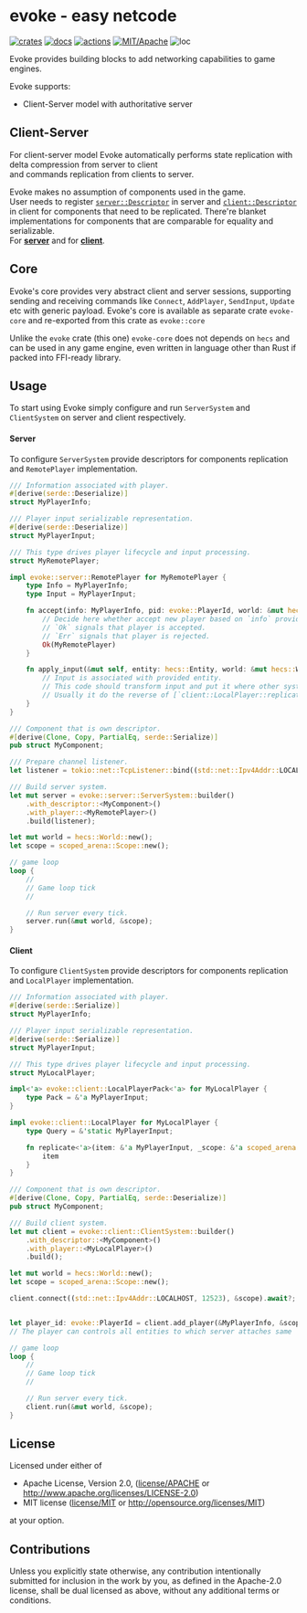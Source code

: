 # evoke - easy netcode

[![crates](https://img.shields.io/crates/v/evoke.svg?style=for-the-badge&label=evoke)](https://crates.io/crates/evoke)
[![docs](https://img.shields.io/badge/docs.rs-evoke-66c2a5?style=for-the-badge&labelColor=555555&logoColor=white)](https://docs.rs/evoke)
[![actions](https://img.shields.io/github/workflow/status/zakarumych/evoke/badge/master?style=for-the-badge)](https://github.com/zakarumych/evoke/actions?query=workflow%3ARust)
[![MIT/Apache](https://img.shields.io/badge/license-MIT%2FApache-blue.svg?style=for-the-badge)](COPYING)
![loc](https://img.shields.io/tokei/lines/github/zakarumych/evoke?style=for-the-badge)

Evoke provides building blocks to add networking capabilities to game engines.

Evoke supports:
* Client-Server model with authoritative server


## Client-Server

For client-server model Evoke automatically performs state replication with delta compression from server to client\
and commands replication from clients to server.

Evoke makes no assumption of components used in the game.\
User needs to register [`server::Descriptor`] in server and [`client::Descriptor`] in client for components that need to be replicated.
There're blanket implementations for components that are comparable for equality and serializable.\
For [**server**] and for [**client**].

## Core

Evoke's core provides very abstract client and server sessions,
supporting sending and receiving commands like
`Connect`, `AddPlayer`, `SendInput`, `Update` etc
with generic payload.
Evoke's core is available as separate crate `evoke-core` and re-exported from this crate as `evoke::core`

Unlike the `evoke` crate (this one) `evoke-core` does not depends on `hecs` and can be used
in any game engine, even written in language other than Rust if packed into FFI-ready library.

## Usage

To start using Evoke simply configure and run `ServerSystem` and `ClientSystem` on server and client respectively.

#### Server
To configure `ServerSystem` provide descriptors for components replication and `RemotePlayer` implementation.

```rust
/// Information associated with player.
#[derive(serde::Deserialize)]
struct MyPlayerInfo;

/// Player input serializable representation.
#[derive(serde::Deserialize)]
struct MyPlayerInput;

/// This type drives player lifecycle and input processing.
struct MyRemotePlayer;

impl evoke::server::RemotePlayer for MyRemotePlayer {
    type Info = MyPlayerInfo;
    type Input = MyPlayerInput;

    fn accept(info: MyPlayerInfo, pid: evoke::PlayerId, world: &mut hecs::World) -> eyre::Result<Self> {
        // Decide here whether accept new player based on `info` provided.
        // `Ok` signals that player is accepted.
        // `Err` signals that player is rejected.
        Ok(MyRemotePlayer)
    }

    fn apply_input(&mut self, entity: hecs::Entity, world: &mut hecs::World, pack: MyPlayerInput) {
        // Input is associated with provided entity.
        // This code should transform input and put it where other systems would be able to consume it properly.
        // Usually it do the reverse of [`client::LocalPlayer::replicate`].
    }
}

/// Component that is own descriptor.
#[derive(Clone, Copy, PartialEq, serde::Serialize)]
pub struct MyComponent;

/// Prepare channel listener.
let listener = tokio::net::TcpListener::bind((std::net::Ipv4Addr::LOCALHOST, 12523)).await?;

/// Build server system.
let mut server = evoke::server::ServerSystem::builder()
    .with_descriptor::<MyComponent>()
    .with_player::<MyRemotePlayer>()
    .build(listener);

let mut world = hecs::World::new();
let scope = scoped_arena::Scope::new();

// game loop
loop {
    //
    // Game loop tick
    //

    // Run server every tick.
    server.run(&mut world, &scope);
}
```

#### Client
To configure `ClientSystem` provide descriptors for components replication and `LocalPlayer` implementation.

```rust
/// Information associated with player.
#[derive(serde::Serialize)]
struct MyPlayerInfo;

/// Player input serializable representation.
#[derive(serde::Serialize)]
struct MyPlayerInput;

/// This type drives player lifecycle and input processing.
struct MyLocalPlayer;

impl<'a> evoke::client::LocalPlayerPack<'a> for MyLocalPlayer {
    type Pack = &'a MyPlayerInput;
}

impl evoke::client::LocalPlayer for MyLocalPlayer {
    type Query = &'static MyPlayerInput;

    fn replicate<'a>(item: &'a MyPlayerInput, _scope: &'a scoped_arena::Scope<'_>) -> &'a MyPlayerInput {
        item
    }
}

/// Component that is own descriptor.
#[derive(Clone, Copy, PartialEq, serde::Deserialize)]
pub struct MyComponent;

/// Build client system.
let mut client = evoke::client::ClientSystem::builder()
    .with_descriptor::<MyComponent>()
    .with_player::<MyLocalPlayer>()
    .build();

let mut world = hecs::World::new();
let scope = scoped_arena::Scope::new();

client.connect((std::net::Ipv4Addr::LOCALHOST, 12523), &scope).await?;


let player_id: evoke::PlayerId = client.add_player(&MyPlayerInfo, &scope).await?;
// The player can controls all entities to which server attaches same `PlayerId` as component.

// game loop
loop {
    //
    // Game loop tick
    //

    // Run server every tick.
    client.run(&mut world, &scope);
}
```

[`server::Descriptor`]: https://docs.rs/evoke/0.1.0/evoke/server/trait.Descriptor.html
[`client::Descriptor`]: https://docs.rs/evoke/0.1.0/evoke/client/trait.Descriptor.html
[**server**]: https://docs.rs/evoke/0.1.0/evoke/server/trait.Descriptor.html#impl-Descriptor
[**client**]: https://docs.rs/evoke/0.1.0/evoke/client/trait.Descriptor.html#impl-Descriptor

## License

Licensed under either of

* Apache License, Version 2.0, ([license/APACHE](license/APACHE) or http://www.apache.org/licenses/LICENSE-2.0)
* MIT license ([license/MIT](license/MIT) or http://opensource.org/licenses/MIT)

at your option.

## Contributions

Unless you explicitly state otherwise, any contribution intentionally submitted for inclusion in the work by you, as defined in the Apache-2.0 license, shall be dual licensed as above, without any additional terms or conditions.
